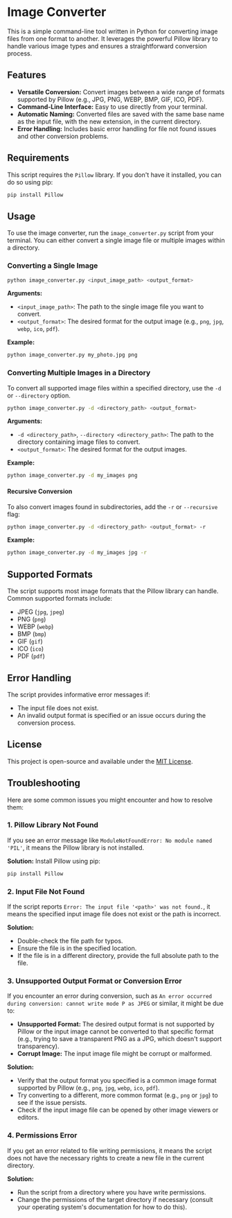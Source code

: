 # Image Converter

This is a simple command-line tool written in Python for converting image files from one format to another. It leverages the powerful Pillow library to handle various image types and ensures a straightforward conversion process.

## Features

*   **Versatile Conversion:** Convert images between a wide range of formats supported by Pillow (e.g., JPG, PNG, WEBP, BMP, GIF, ICO, PDF).
*   **Command-Line Interface:** Easy to use directly from your terminal.
*   **Automatic Naming:** Converted files are saved with the same base name as the input file, with the new extension, in the current directory.
*   **Error Handling:** Includes basic error handling for file not found issues and other conversion problems.

## Requirements

This script requires the `Pillow` library. If you don't have it installed, you can do so using pip:

```bash
pip install Pillow
```

## Usage

To use the image converter, run the `image_converter.py` script from your terminal. You can either convert a single image file or multiple images within a directory.

### Converting a Single Image

```bash
python image_converter.py <input_image_path> <output_format>
```

**Arguments:**

*   `<input_image_path>`: The path to the single image file you want to convert.
*   `<output_format>`: The desired format for the output image (e.g., `png`, `jpg`, `webp`, `ico`, `pdf`).

**Example:**

```bash
python image_converter.py my_photo.jpg png
```

### Converting Multiple Images in a Directory

To convert all supported image files within a specified directory, use the `-d` or `--directory` option.

```bash
python image_converter.py -d <directory_path> <output_format>
```

**Arguments:**

*   `-d <directory_path>`, `--directory <directory_path>`: The path to the directory containing image files to convert.
*   `<output_format>`: The desired format for the output images.

**Example:**

```bash
python image_converter.py -d my_images png
```

#### Recursive Conversion

To also convert images found in subdirectories, add the `-r` or `--recursive` flag:

```bash
python image_converter.py -d <directory_path> <output_format> -r
```

**Example:**

```bash
python image_converter.py -d my_images jpg -r
```

## Supported Formats

The script supports most image formats that the Pillow library can handle. Common supported formats include:

*   JPEG (`jpg`, `jpeg`)
*   PNG (`png`)
*   WEBP (`webp`)
*   BMP (`bmp`)
*   GIF (`gif`)
*   ICO (`ico`)
*   PDF (`pdf`)

## Error Handling

The script provides informative error messages if:

*   The input file does not exist.
*   An invalid output format is specified or an issue occurs during the conversion process.

## License

This project is open-source and available under the [MIT License](LICENSE).

## Troubleshooting

Here are some common issues you might encounter and how to resolve them:

### 1. Pillow Library Not Found

If you see an error message like `ModuleNotFoundError: No module named 'PIL'`, it means the Pillow library is not installed.

**Solution:** Install Pillow using pip:
```bash
pip install Pillow
```

### 2. Input File Not Found

If the script reports `Error: The input file '<path>' was not found.`, it means the specified input image file does not exist or the path is incorrect.

**Solution:**
*   Double-check the file path for typos.
*   Ensure the file is in the specified location.
*   If the file is in a different directory, provide the full absolute path to the file.

### 3. Unsupported Output Format or Conversion Error

If you encounter an error during conversion, such as `An error occurred during conversion: cannot write mode P as JPEG` or similar, it might be due to:

*   **Unsupported Format:** The desired output format is not supported by Pillow or the input image cannot be converted to that specific format (e.g., trying to save a transparent PNG as a JPG, which doesn't support transparency).
*   **Corrupt Image:** The input image file might be corrupt or malformed.

**Solution:**
*   Verify that the output format you specified is a common image format supported by Pillow (e.g., `png`, `jpg`, `webp`, `ico`, `pdf`).
*   Try converting to a different, more common format (e.g., `png` or `jpg`) to see if the issue persists.
*   Check if the input image file can be opened by other image viewers or editors.

### 4. Permissions Error

If you get an error related to file writing permissions, it means the script does not have the necessary rights to create a new file in the current directory.

**Solution:**
*   Run the script from a directory where you have write permissions.
*   Change the permissions of the target directory if necessary (consult your operating system's documentation for how to do this).